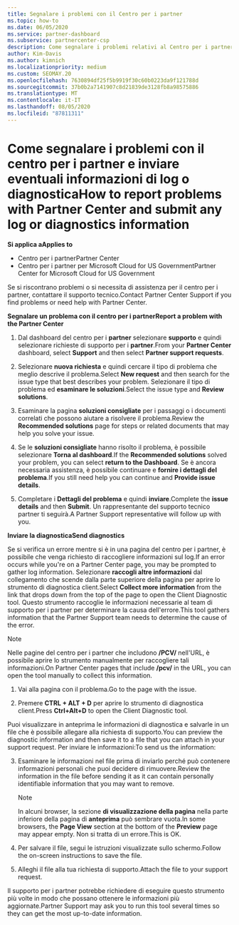 ```yaml
---
title: Segnalare i problemi con il Centro per i partner
ms.topic: how-to
ms.date: 06/05/2020
ms.service: partner-dashboard
ms.subservice: partnercenter-csp
description: Come segnalare i problemi relativi al Centro per i partner e raccogliere informazioni di diagnostica per il nostro team di supporto.
author: Kim-Davis
ms.author: kimnich
ms.localizationpriority: medium
ms.custom: SEOMAY.20
ms.openlocfilehash: 7630894df25f5b9919f30c60b0223da9f121788d
ms.sourcegitcommit: 37b0b2a7141907c8d21839de3128fb8a98575886
ms.translationtype: MT
ms.contentlocale: it-IT
ms.lasthandoff: 08/05/2020
ms.locfileid: "87811311"
---
```

# <a name="how-to-report-problems-with-partner-center-and-submit-any-log-or-diagnostics-information"></a><span data-ttu-id="57323-103">Come segnalare i problemi con il centro per i partner e inviare eventuali informazioni di log o diagnostica</span><span class="sxs-lookup"><span data-stu-id="57323-103">How to report problems with Partner Center and submit any log or diagnostics information</span></span>

<span data-ttu-id="57323-104">**Si applica a**</span><span class="sxs-lookup"><span data-stu-id="57323-104">**Applies to**</span></span>

- <span data-ttu-id="57323-105">Centro per i partner</span><span class="sxs-lookup"><span data-stu-id="57323-105">Partner Center</span></span>
- <span data-ttu-id="57323-106">Centro per i partner per Microsoft Cloud for US Government</span><span class="sxs-lookup"><span data-stu-id="57323-106">Partner Center for Microsoft Cloud for US Government</span></span>

<span data-ttu-id="57323-107">Se si riscontrano problemi o si necessita di assistenza per il centro per i partner, contattare il supporto tecnico.</span><span class="sxs-lookup"><span data-stu-id="57323-107">Contact Partner Center Support if you find problems or need help with Partner Center.</span></span>

<span data-ttu-id="57323-108">**Segnalare un problema con il centro per i partner**</span><span class="sxs-lookup"><span data-stu-id="57323-108">**Report a problem with the Partner Center**</span></span>

1. <span data-ttu-id="57323-109">Dal dashboard del centro per i **partner** selezionare **supporto** e quindi selezionare richieste di supporto per i **partner**.</span><span class="sxs-lookup"><span data-stu-id="57323-109">From your **Partner Center** dashboard, select **Support** and then select **Partner support requests**.</span></span>

2. <span data-ttu-id="57323-110">Selezionare **nuova richiesta** e quindi cercare il tipo di problema che meglio descrive il problema.</span><span class="sxs-lookup"><span data-stu-id="57323-110">Select **New request** and then search for the issue type that best describes your problem.</span></span> <span data-ttu-id="57323-111">Selezionare il tipo di problema ed **esaminare le soluzioni**.</span><span class="sxs-lookup"><span data-stu-id="57323-111">Select the issue type and **Review solutions**.</span></span>

3. <span data-ttu-id="57323-112">Esaminare la pagina **soluzioni consigliate** per i passaggi o i documenti correlati che possono aiutare a risolvere il problema.</span><span class="sxs-lookup"><span data-stu-id="57323-112">Review the **Recommended solutions** page for steps or related documents that may help you solve your issue.</span></span>

4. <span data-ttu-id="57323-113">Se le **soluzioni consigliate** hanno risolto il problema, è possibile selezionare **Torna al dashboard**.</span><span class="sxs-lookup"><span data-stu-id="57323-113">If the **Recommended solutions** solved your problem, you can select **return to the Dashboard**.</span></span> <span data-ttu-id="57323-114">Se è ancora necessaria assistenza, è possibile continuare e **fornire i dettagli del problema**.</span><span class="sxs-lookup"><span data-stu-id="57323-114">If you still need help you can continue and **Provide issue details**.</span></span>

5. <span data-ttu-id="57323-115">Completare i **Dettagli del problema** e quindi **inviare**.</span><span class="sxs-lookup"><span data-stu-id="57323-115">Complete the **issue details** and then **Submit**.</span></span> <span data-ttu-id="57323-116">Un rappresentante del supporto tecnico partner ti seguirà.</span><span class="sxs-lookup"><span data-stu-id="57323-116">A Partner Support representative will follow up with you.</span></span>

<span data-ttu-id="57323-117">**Inviare la diagnostica**</span><span class="sxs-lookup"><span data-stu-id="57323-117">**Send diagnostics**</span></span>

<span data-ttu-id="57323-118">Se si verifica un errore mentre si è in una pagina del centro per i partner, è possibile che venga richiesto di raccogliere informazioni sul log.</span><span class="sxs-lookup"><span data-stu-id="57323-118">If an error occurs while you're on a Partner Center page, you may be prompted to gather log information.</span></span> <span data-ttu-id="57323-119">Selezionare **raccogli altre informazioni** dal collegamento che scende dalla parte superiore della pagina per aprire lo strumento di diagnostica client.</span><span class="sxs-lookup"><span data-stu-id="57323-119">Select **Collect more information** from the link that drops down from the top of the page to open the Client Diagnostic tool.</span></span> <span data-ttu-id="57323-120">Questo strumento raccoglie le informazioni necessarie al team di supporto per i partner per determinare la causa dell'errore.</span><span class="sxs-lookup"><span data-stu-id="57323-120">This tool gathers information that the Partner Support team needs to determine the cause of the error.</span></span> 

>[!NOTE]
><span data-ttu-id="57323-121">Nelle pagine del centro per i partner che includono **/PCV/** nell'URL, è possibile aprire lo strumento manualmente per raccogliere tali informazioni.</span><span class="sxs-lookup"><span data-stu-id="57323-121">On Partner Center pages that include **/pcv/** in the URL, you can open the tool manually to collect this information.</span></span>

1. <span data-ttu-id="57323-122">Vai alla pagina con il problema.</span><span class="sxs-lookup"><span data-stu-id="57323-122">Go to the page with the issue.</span></span>

2. <span data-ttu-id="57323-123">Premere **CTRL + ALT + D** per aprire lo strumento di diagnostica client.</span><span class="sxs-lookup"><span data-stu-id="57323-123">Press **Ctrl+Alt+D** to open the Client Diagnostic tool.</span></span>

<span data-ttu-id="57323-124">Puoi visualizzare in anteprima le informazioni di diagnostica e salvarle in un file che è possibile allegare alla richiesta di supporto.</span><span class="sxs-lookup"><span data-stu-id="57323-124">You can preview the diagnostic information and then save it to a file that you can attach in your support request.</span></span> <span data-ttu-id="57323-125">Per inviare le informazioni:</span><span class="sxs-lookup"><span data-stu-id="57323-125">To send us the information:</span></span>

3. <span data-ttu-id="57323-126">Esaminare le informazioni nel file prima di inviarlo perché può contenere informazioni personali che puoi decidere di rimuovere.</span><span class="sxs-lookup"><span data-stu-id="57323-126">Review the information in the file before sending it as it can contain personally identifiable information that you may want to remove.</span></span> 

    >[!NOTE]
    ><span data-ttu-id="57323-127">In alcuni browser, la sezione **di visualizzazione della pagina** nella parte inferiore della pagina di **anteprima** può sembrare vuota.</span><span class="sxs-lookup"><span data-stu-id="57323-127">In some browsers, the **Page View** section at the bottom of the **Preview** page may appear empty.</span></span> <span data-ttu-id="57323-128">Non si tratta di un errore.</span><span class="sxs-lookup"><span data-stu-id="57323-128">This is OK.</span></span>

4. <span data-ttu-id="57323-129">Per salvare il file, segui le istruzioni visualizzate sullo schermo.</span><span class="sxs-lookup"><span data-stu-id="57323-129">Follow the on-screen instructions to save the file.</span></span>

5. <span data-ttu-id="57323-130">Alleghi il file alla tua richiesta di supporto.</span><span class="sxs-lookup"><span data-stu-id="57323-130">Attach the file to your support request.</span></span>

<span data-ttu-id="57323-131">Il supporto per i partner potrebbe richiedere di eseguire questo strumento più volte in modo che possano ottenere le informazioni più aggiornate.</span><span class="sxs-lookup"><span data-stu-id="57323-131">Partner Support may ask you to run this tool several times so they can get the most up-to-date information.</span></span>

